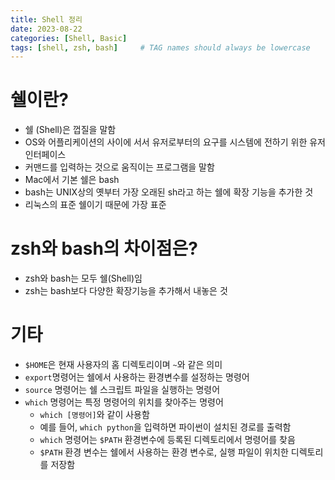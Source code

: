 ```yaml
---
title: Shell 정리
date: 2023-08-22
categories: [Shell, Basic]
tags: [shell, zsh, bash]     # TAG names should always be lowercase
---
```


# 쉘이란?
- 쉘 (Shell)은 껍질을 말함
- OS와 어플리케이션의 사이에 서서 유저로부터의 요구를 시스템에 전하기 위한 유저 인터페이스
- 커맨드를 입력하는 것으로 움직이는 프로그램을 말함
- Mac에서 기본 쉘은 bash
- bash는 UNIX상의 옛부터 가장 오래된 sh라고 하는 쉘에 확장 기능을 추가한 것
- 리눅스의 표준 쉘이기 때문에 가장 표준

# zsh와 bash의 차이점은?
- zsh와 bash는 모두 쉘(Shell)임
- zsh는 bash보다 다양한 확장기능을 추가해서 내놓은 것



# 기타
- `$HOME`은 현재 사용자의 홈 디렉토리이며 `~`와 같은 의미
- `export`명령어는 쉘에서 사용하는 환경변수를 설정하는 명령어
- `source` 명령어는 쉘 스크립트 파일을 실행하는 명령어
- `which` 명령어는 특정 명령어의 위치를 찾아주는 명령어
	+ `which [명령어]`와 같이 사용함
	+ 예를 들어, `which python`을 입력하면 파이썬이 설치된 경로를 출력함
	+ `which` 명령어는 `$PATH` 환경변수에 등록된 디렉토리에서 명령어를 찾음
	+ `$PATH` 환경 변수는 쉘에서 사용하는 환경 변수로, 실행 파일이 위치한 디렉토리를 저장함